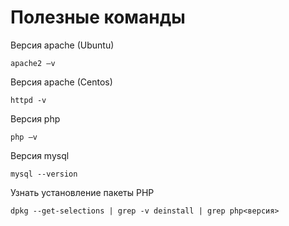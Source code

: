 # Полезные команды

Версия apache (Ubuntu)

```
apache2 –v
```

Версия apache (Centos)

```
httpd -v
```

Версия php

```
php –v
```

Версия mysql

```
mysql --version
```

Узнать установление пакеты PHP

```
dpkg --get-selections | grep -v deinstall | grep php<версия>
```